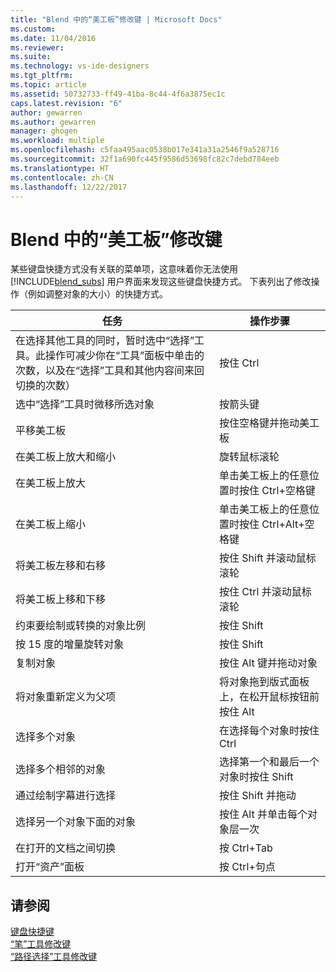 ```yaml
---
title: "Blend 中的“美工板”修改键 | Microsoft Docs"
ms.custom: 
ms.date: 11/04/2016
ms.reviewer: 
ms.suite: 
ms.technology: vs-ide-designers
ms.tgt_pltfrm: 
ms.topic: article
ms.assetid: 50732733-ff49-41ba-8c44-4f6a3875ec1c
caps.latest.revision: "6"
author: gewarren
ms.author: gewarren
manager: ghogen
ms.workload: multiple
ms.openlocfilehash: c5faa495aac0538b017e341a31a2546f9a528716
ms.sourcegitcommit: 32f1a690fc445f9586d53698fc82c7debd784eeb
ms.translationtype: HT
ms.contentlocale: zh-CN
ms.lasthandoff: 12/22/2017
---
```

# <a name="artboard-modifier-keys-in-blend"></a>Blend 中的“美工板”修改键
某些键盘快捷方式没有关联的菜单项，这意味着你无法使用 [!INCLUDE[blend_subs](../debugger/includes/blend_subs_md.md)] 用户界面来发现这些键盘快捷方式。 下表列出了修改操作（例如调整对象的大小）的快捷方式。  
  
|任务|操作步骤|  
|-----------------------|-------------|  
|在选择其他工具的同时，暂时选中“选择”工具。此操作可减少你在“工具”面板中单击的次数，以及在“选择”工具和其他内容间来回切换的次数）|按住 Ctrl|  
|选中“选择”工具时微移所选对象|按箭头键|  
|平移美工板|按住空格键并拖动美工板|  
|在美工板上放大和缩小|旋转鼠标滚轮|  
|在美工板上放大|单击美工板上的任意位置时按住 Ctrl+空格键|  
|在美工板上缩小|单击美工板上的任意位置时按住 Ctrl+Alt+空格键|  
|将美工板左移和右移|按住 Shift 并滚动鼠标滚轮|  
|将美工板上移和下移|按住 Ctrl 并滚动鼠标滚轮|  
|约束要绘制或转换的对象比例|按住 Shift|  
|按 15 度的增量旋转对象|按住 Shift|  
|复制对象|按住 Alt 键并拖动对象|  
|将对象重新定义为父项|将对象拖到版式面板上，在松开鼠标按钮前按住 Alt|  
|选择多个对象|在选择每个对象时按住 Ctrl|  
|选择多个相邻的对象|选择第一个和最后一个对象时按住 Shift|  
|通过绘制字幕进行选择|按住 Shift 并拖动|  
|选择另一个对象下面的对象|按住 Alt 并单击每个对象层一次|  
|在打开的文档之间切换|按 Ctrl+Tab|  
|打开“资产”面板|按 Ctrl+句点|  
  
## <a name="see-also"></a>请参阅  
 [键盘快捷键](../designers/keyboard-shortcuts-in-blend.md)   
 [“笔”工具修改键](../designers/pen-tool-modifier-keys-in-blend.md)   
 [“路径选择”工具修改键](../designers/direct-selection-tool-modifier-keys-in-blend.md)
